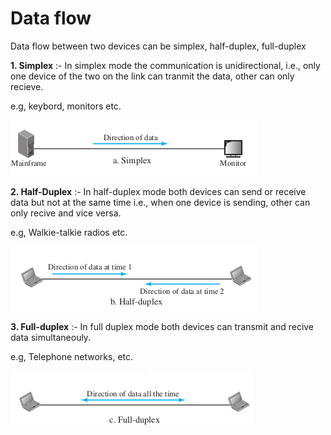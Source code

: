 # Data flow

Data flow between two devices can be simplex, half-duplex, full-duplex


**1. Simplex** :- In simplex mode the communication is unidirectional, i.e., only one device of the two on the link can tranmit the data, other can only recieve. 

e.g, keybord, monitors etc.

![simplex](./image/simplex.png)


**2. Half-Duplex** :- In half-duplex mode both devices can send or receive data but not at the same time i.e.,  when one device is sending, other can only recive and vice versa.

e.g, Walkie-talkie radios etc.

![half-duplex](./image/half-duplex.png)

**3. Full-duplex** :- In full duplex mode both devices can transmit and recive data simultaneouly.

e.g, Telephone networks, etc.

![full_duplex](./image/full_duplex.png)
